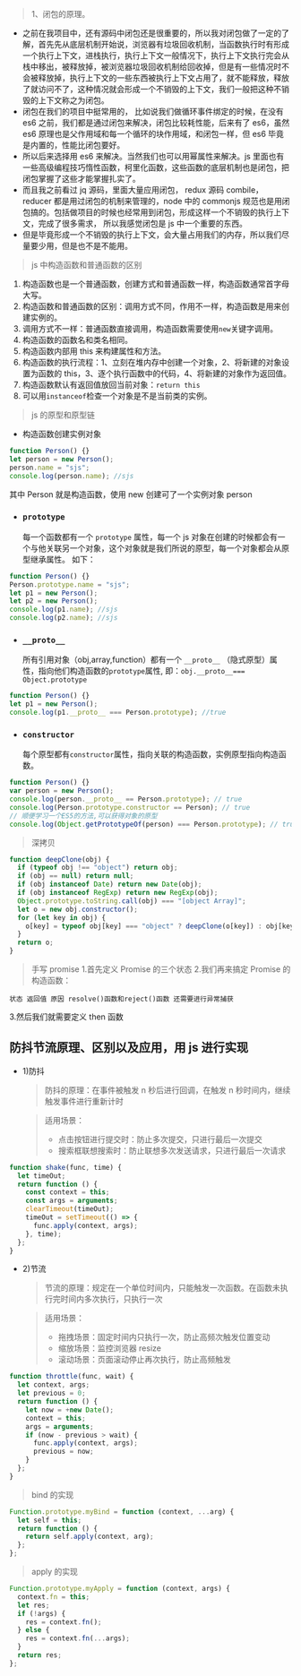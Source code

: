 > 1、闭包的原理。

- 之前在我项目中，还有源码中闭包还是很重要的，所以我对闭包做了一定的了解，首先先从底层机制开始说，浏览器有垃圾回收机制，当函数执行时有形成一个执行上下文，进栈执行，执行上下文一般情况下，执行上下文执行完会从栈中移出，被释放掉，被浏览器垃圾回收机制给回收掉，但是有一些情况时不会被释放掉，执行上下文的一些东西被执行上下文占用了，就不能释放，释放了就访问不了，这种情况就会形成一个不销毁的上下文，我们一般把这种不销毁的上下文称之为闭包。
- 闭包在我们的项目中挺常用的， 比如说我们做循环事件绑定的时候，在没有 es6 之前，我们都是通过闭包来解决，闭包比较耗性能，后来有了 es6，虽然 es6 原理也是父作用域和每一个循环的块作用域，和闭包一样，但 es6 毕竟是内置的，性能比闭包要好。
- 所以后来选择用 es6 来解决。当然我们也可以用幂属性来解决。js 里面也有一些高级编程技巧惰性函数，柯里化函数，这些函数的底层机制也是闭包，把闭包掌握了这些才能掌握扎实了。
- 而且我之前看过 jq 源码，里面大量应用闭包， redux 源码 combile，reducer 都是用过闭包的机制来管理的，node 中的 commonjs 规范也是用闭包搞的。包括做项目的时候也经常用到闭包，形成这样一个不销毁的执行上下文，完成了很多需求， 所以我感觉闭包是 js 中一个重要的东西。
- 但是毕竟形成一个不销毁的执行上下文，会大量占用我们的内存，所以我们尽量要少用，但是也不是不能用。

> js 中构造函数和普通函数的区别

1. 构造函数也是一个普通函数，创建方式和普通函数一样，构造函数通常首字母大写。
2. 构造函数和普通函数的区别：调用方式不同，作用不一样，构造函数是用来创建实例的。
3. 调用方式不一样：普通函数直接调用，构造函数需要使用`new`关键字调用。
4. 构造函数的函数名和类名相同。
5. 构造函数内部用 this 来构建属性和方法。
6. 构造函数的执行流程：1、立刻在堆内存中创建一个对象，2、将新建的对象设置为函数的 this，3、逐个执行函数中的代码，4、将新建的对象作为返回值。
7. 构造函数默认有返回值放回当前对象：`return this`
8. 可以用`instanceof`检查一个对象是不是当前类的实例。

> js 的原型和原型链

- 构造函数创建实例对象

```js
function Person() {}
let person = new Person();
person.name = "sjs";
console.log(person.name); //sjs
```

其中 Person 就是构造函数，使用 new 创建可了一个实例对象 person

- ### `prototype`
  每一个函数都有一个 `prototype` 属性，每一个 js 对象在创建的时候都会有一个与他关联另一个对象，这个对象就是我们所说的原型，每一个对象都会从原型继承属性。
  如下：

```js
function Person() {}
Person.prototype.name = "sjs";
let p1 = new Person();
let p2 = new Person();
console.log(p1.name); //sjs
console.log(p2.name); //sjs
```

- ### `__proto__`
  所有引用对象（obj,array,function）都有一个 `__proto__` （隐式原型）属性，指向他们构造函数的`prototype`属性,
  即：`obj.__proto__=== Object.prototype`

```js
function Person() {}
let p1 = new Person();
console.log(p1.__proto__ === Person.prototype); //true
```

- ### `constructor`
  每个原型都有`constructor`属性，指向关联的构造函数，实例原型指向构造函数。

```js
function Person() {}
var person = new Person();
console.log(person.__proto__ == Person.prototype); // true
console.log(Person.prototype.constructor == Person); // true
// 顺便学习一个ES5的方法,可以获得对象的原型
console.log(Object.getPrototypeOf(person) === Person.prototype); // true
```

> 深拷贝

```javascript
function deepClone(obj) {
  if (typeof obj !== "object") return obj;
  if (obj == null) return null;
  if (obj instanceof Date) return new Date(obj);
  if (obj instanceof RegExp) return new RegExp(obj);
  Object.prototype.toString.call(obj) === "[object Array]";
  let o = new obj.constructor();
  for (let key in obj) {
    o[key] = typeof obj[key] === "object" ? deepClone(o[key]) : obj[key];
  }
  return o;
}
```

> 手写 promise 1.首先定义 Promise 的三个状态 2.我们再来搞定 Promise 的构造函数：

    状态 返回值 原因 resolve()函数和reject()函数 还需要进行异常捕获

3.然后我们就需要定义 then 函数

## 防抖节流原理、区别以及应用，用 js 进行实现

- 1)防抖

  > 防抖的原理：在事件被触发 n 秒后进行回调，在触发 n 秒时间内，继续触发事件进行重新计时

  > 适用场景：
  >
  > - 点击按钮进行提交时：防止多次提交，只进行最后一次提交
  > - 搜索框联想搜索时：防止联想多次发送请求，只进行最后一次请求

```js
function shake(func, time) {
  let timeOut;
  return function () {
    const context = this;
    const args = arguments;
    clearTimeout(timeOut);
    timeOut = setTimeout(() => {
      func.apply(context, args);
    }, time);
  };
}
```

- 2)节流

  > 节流的原理：规定在一个单位时间内，只能触发一次函数。在函数未执行完时间内多次执行，只执行一次

  > 适用场景：
  >
  > - 拖拽场景：固定时间内只执行一次，防止高频次触发位置变动
  > - 缩放场景：监控浏览器 resize
  > - 滚动场景：页面滚动停止再次执行，防止高频触发

```js
function throttle(func, wait) {
  let context, args;
  let previous = 0;
  return function () {
    let now = +new Date();
    context = this;
    args = arguments;
    if (now - previous > wait) {
      func.apply(context, args);
      previous = now;
    }
  };
}
```

> bind 的实现

```js
Function.prototype.myBind = function (context, ...arg) {
  let self = this;
  return function () {
    return self.apply(context, arg);
  };
};
```

> apply 的实现

```js
Function.prototype.myApply = function (context, args) {
  context.fn = this;
  let res;
  if (!args) {
    res = context.fn();
  } else {
    res = context.fn(...args);
  }
  return res;
};
```
